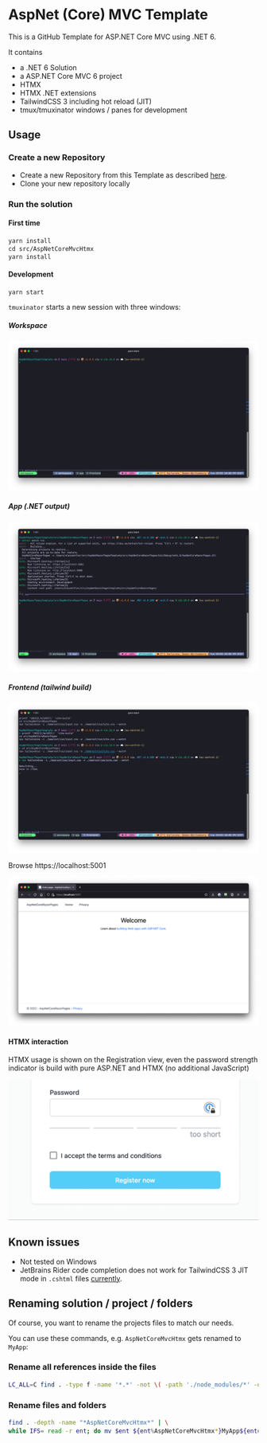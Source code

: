 # AspNet (Core)  MVC Template

This is a GitHub Template for ASP.NET Core MVC using .NET 6.

It contains

* a .NET 6 Solution
* a ASP.NET Core MVC 6 project
* HTMX
* HTMX .NET extensions
* TailwindCSS 3 including hot reload (JIT)
* tmux/tmuxinator windows / panes for development

## Usage

### Create a new Repository

* Create a new Repository from this Template as described [here](https://docs.github.com/en/repositories/creating-and-managing-repositories/creating-a-repository-from-a-template).
* Clone your new repository locally

### Run the solution

#### First time

```
yarn install
cd src/AspNetCoreMvcHtmx
yarn install
```

#### Development

```
yarn start
```

`tmuxinator` starts a new session with three windows:

##### Workspace
![](assets/screenshot_iterm_workspace.png)

##### App (.NET output)
![](assets/screenshot_iterm_app.png)

##### Frontend (tailwind build)
![](assets/screenshot_item_tailwind.png)

Browse https://localhost:5001

![](assets/screenshot.png)

#### HTMX interaction

HTMX usage is shown on the Registration view, even the password strength indicator is build with pure ASP.NET and HTMX (no additional JavaScript)

![](assets/PasswordStrengthIndicator.gif)

## Known issues

* Not tested on Windows
* JetBrains Rider code completion does not work for TailwindCSS 3 JIT mode in `.cshtml` files [currently](https://youtrack.jetbrains.com/issue/RIDER-58725).

## Renaming solution / project / folders

Of course, you want to rename the projects files to match our needs.

You can use these commands, e.g. `AspNetCoreMvcHtmx`  gets renamed to `MyApp`:

### Rename all references inside the files

```bash
LC_ALL=C find . -type f -name '*.*' -not \( -path './node_modules/*' -o -path './src/AspNetCoreMvcHtmx/node_modules/*' -o -path './assets' \) -exec sed -i '' 's|AspNetCoreMvcHtmx|MyApp|g' {} \;
```

### Rename files and folders

```bash
find . -depth -name "*AspNetCoreMvcHtmx*" | \
while IFS= read -r ent; do mv $ent ${ent%AspNetCoreMvcHtmx*}MyApp${ent##*AspNetCoreMvcHtmx}; done

```
